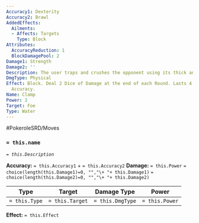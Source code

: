 ```yaml
---
Accuracy1: Dexterity
Accuracy2: Brawl
AddedEffects:
  Ailments:
  - Affects: Targets
    Type: Block
Attributes:
  AccuracyReduction: 1
  BlockDamagePool: 2
Damage1: Strength
Damage2: ''
Description: The user traps and crushes the opponent using its thick and sturdy shell.
DmgType: Physical
Effect: Block. Deal 2 Dice of Damage at the end of each Round. Lasts 4 Rounds. -1
  Accuracy.
Name: Clamp
Power: 2
Target: Foe
Type: Water
---
```


#PokeroleSRD/Moves

### `= this.name` 
*`= this.Description`*

**Accuracy:** `= this.Accuracy1` + `= this.Accuracy2`
**Damage:** `= this.Power` `= choice(length(this.Damage1)=0, "","\+ "+ this.Damage1)` `= choice(length(this.Damage2)=0, "","\+ "+ this.Damage2)`

| Type          | Target          | Damage Type          | Power          |
| ------------- | --------------- | ---------------- | -------------- |
| `= this.Type` | `= this.Target` | `= this.DmgType` | `= this.Power` | 

**Effect:** `= this.Effect`